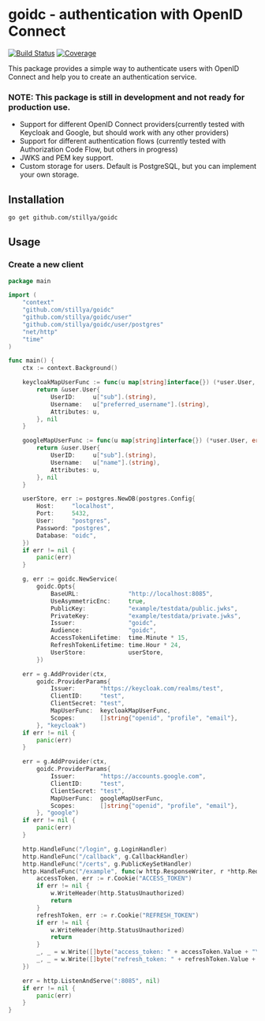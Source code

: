 # goidc - authentication with OpenID Connect

[![Build Status](https://github.com/stillya/goidc/actions/workflows/go.yml/badge.svg)](https://github.com/stillya/goidc/actions/workflows/go.yml)
[![Coverage](https://github.com/stillya/goidc/wiki/coverage.svg)](https://raw.githack.com/wiki/stillya/goidc/coverage.html)

This package provides a simple way to authenticate users with OpenID Connect and help you to create an authentication service.

### NOTE: This package is still in development and not ready for production use.

* Support for different OpenID Connect providers(currently tested with Keycloak and Google, but should work with any other providers)
* Support for different authentication flows (currently tested with Authorization Code Flow, but others in progress)
* JWKS and PEM key support.
* Custom storage for users. Default is PostgreSQL, but you can implement your own storage.

## Installation

```bash
go get github.com/stillya/goidc
```

## Usage

### Create a new client

```go
package main

import (
	"context"
	"github.com/stillya/goidc"
	"github.com/stillya/goidc/user"
	"github.com/stillya/goidc/user/postgres"
	"net/http"
	"time"
)

func main() {
	ctx := context.Background()

	keycloakMapUserFunc := func(u map[string]interface{}) (*user.User, error) {
		return &user.User{
			UserID:     u["sub"].(string),
			Username:   u["preferred_username"].(string),
			Attributes: u,
		}, nil
	}

	googleMapUserFunc := func(u map[string]interface{}) (*user.User, error) {
		return &user.User{
			UserID:     u["sub"].(string),
			Username:   u["name"].(string),
			Attributes: u,
		}, nil
	}

	userStore, err := postgres.NewDB(postgres.Config{
		Host:     "localhost",
		Port:     5432,
		User:     "postgres",
		Password: "postgres",
		Database: "oidc",
	})
	if err != nil {
		panic(err)
	}

	g, err := goidc.NewService(
		goidc.Opts{
			BaseURL:              "http://localhost:8085",
			UseAsymmetricEnc:     true,
			PublicKey:            "example/testdata/public.jwks",
			PrivateKey:           "example/testdata/private.jwks",
			Issuer:               "goidc",
			Audience:             "goidc",
			AccessTokenLifetime:  time.Minute * 15,
			RefreshTokenLifetime: time.Hour * 24,
			UserStore:            userStore,
		})

	err = g.AddProvider(ctx,
		goidc.ProviderParams{
			Issuer:       "https://keycloak.com/realms/test",
			ClientID:     "test",
			ClientSecret: "test",
			MapUserFunc:  keycloakMapUserFunc,
			Scopes:       []string{"openid", "profile", "email"},
		}, "keycloak")
	if err != nil {
		panic(err)
	}

	err = g.AddProvider(ctx,
		goidc.ProviderParams{
			Issuer:       "https://accounts.google.com",
			ClientID:     "test",
			ClientSecret: "test",
			MapUserFunc:  googleMapUserFunc,
			Scopes:       []string{"openid", "profile", "email"},
		}, "google")
	if err != nil {
		panic(err)
	}

	http.HandleFunc("/login", g.LoginHandler)
	http.HandleFunc("/callback", g.CallbackHandler)
	http.HandleFunc("/certs", g.PublicKeySetHandler)
	http.HandleFunc("/example", func(w http.ResponseWriter, r *http.Request) {
		accessToken, err := r.Cookie("ACCESS_TOKEN")
		if err != nil {
			w.WriteHeader(http.StatusUnauthorized)
			return
		}
		refreshToken, err := r.Cookie("REFRESH_TOKEN")
		if err != nil {
			w.WriteHeader(http.StatusUnauthorized)
			return
		}
		_, _ = w.Write([]byte("access_token: " + accessToken.Value + "\n"))
		_, _ = w.Write([]byte("refresh_token: " + refreshToken.Value + "\n"))
	})

	err = http.ListenAndServe(":8085", nil)
	if err != nil {
		panic(err)
	}
}
```



